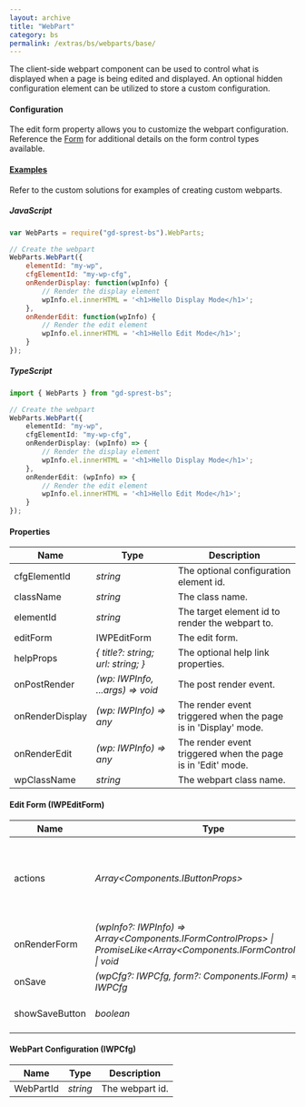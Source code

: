 ```yaml
---
layout: archive
title: "WebPart"
category: bs
permalink: /extras/bs/webparts/base/
---
```

The client-side webpart component can be used to control what is displayed when a page is being edited and displayed. An optional hidden configuration element can be utilized to store a custom configuration.

#### Configuration
The edit form property allows you to customize the webpart configuration. Reference the [Form](/extras/bs/components/form) for additional details on the form control types available.

#### [Examples](/examples/solutions)
Refer to the custom solutions for examples of creating custom webparts.

##### JavaScript
```js
var WebParts = require("gd-sprest-bs").WebParts;

// Create the webpart
WebParts.WebPart({
    elementId: "my-wp",
    cfgElementId: "my-wp-cfg",
    onRenderDisplay: function(wpInfo) {
        // Render the display element
        wpInfo.el.innerHTML = '<h1>Hello Display Mode</h1>';
    },
    onRenderEdit: function(wpInfo) {
        // Render the edit element
        wpInfo.el.innerHTML = '<h1>Hello Edit Mode</h1>';
    }
});
```

##### TypeScript
```ts
import { WebParts } from "gd-sprest-bs";

// Create the webpart
WebParts.WebPart({
    elementId: "my-wp",
    cfgElementId: "my-wp-cfg",
    onRenderDisplay: (wpInfo) => {
        // Render the display element
        wpInfo.el.innerHTML = '<h1>Hello Display Mode</h1>';
    },
    onRenderEdit: (wpInfo) => {
        // Render the edit element
        wpInfo.el.innerHTML = '<h1>Hello Edit Mode</h1>';
    }
});
```

#### Properties

| Name | Type | Description |
| --- | --- | --- |
| cfgElementId | _string_ | The optional configuration element id. |
| className | _string_ | The class name. |
| elementId | _string_ | The target element id to render the webpart to. |
| editForm | IWPEditForm | The edit form. |
| helpProps | _{ title?: string; url: string; }_ | The optional help link properties. |
| onPostRender | _(wp: IWPInfo, ...args) => void_ | The post render event. |
| onRenderDisplay | _(wp: IWPInfo) => any_ | The render event triggered when the page is in 'Display' mode. |
| onRenderEdit | _(wp: IWPInfo) => any_ | The render event triggered when the page is in 'Edit' mode. |
| wpClassName | _string_ | The webpart class name. |

#### Edit Form (IWPEditForm)

| Name | Type | Description |
| --- | --- | --- |
| actions | _Array&lt;Components.IButtonProps&gt;_ | The form action buttons displayed in the footer of the modal. |
| onRenderForm | _(wpInfo?: IWPInfo) => Array&lt;Components.IFormControlProps&gt; \| PromiseLike&lt;Array&lt;Components.IFormControlProps&gt;&gt; \| void_ | The render form event. |
| onSave | _(wpCfg?: IWPCfg, form?: Components.IForm) => IWPCfg_ | The save event. |
| showSaveButton | _boolean_ | True to hide the save button. |

#### WebPart Configuration (IWPCfg)

| Name | Type | Description |
| --- | --- | --- |
| WebPartId | _string_ | The webpart id. |
